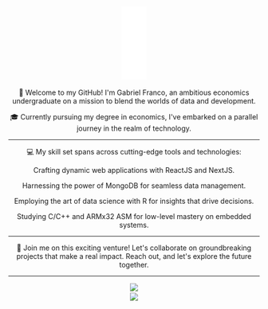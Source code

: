   <div align="center">
    <picture>
      <source
        srcset="./Black logo - no background.svg"
        media="(prefers-color-scheme: dark)"
        width="10%"
      />
      <source
        srcset="./White logo - no background.svg"
        media="(prefers-color-scheme: light), (prefers-color-scheme: no-preference)"
        width="10%"
      />
      <img src="./White logo - no background.svg" width="10%" />
    </picture>
  </div>

<span align="center">
  
  🚀 Welcome to my GitHub! I'm Gabriel Franco, an ambitious economics undergraduate on a mission to blend the worlds of data and development.
  
  🎓 Currently pursuing my degree in economics, I've embarked on a parallel journey in the realm of technology.
  
  ---
  
  💻 My skill set spans across cutting-edge tools and technologies:
  
  Crafting dynamic web applications with ReactJS and NextJS.
  
  Harnessing the power of MongoDB for seamless data management.
  
  Employing the art of data science with R for insights that drive decisions.
  
  Studying C/C++ and ARMx32 ASM for low-level mastery on embedded systems.
  
  ---
  
  🤝 Join me on this exciting venture! Let's collaborate on groundbreaking projects that make a real impact. Reach out, and let's explore the future together.

  ---

  <div align="center">
    <picture>
      <source
        srcset="https://github-readme-stats.vercel.app/api/top-langs/?username=GFLdev&layout=donut&theme=dark"
        media="(prefers-color-scheme: dark)"
      />
      <source
        srcset="https://github-readme-stats.vercel.app/api/top-langs/?username=GFLdev&layout=donut"
        media="(prefers-color-scheme: light), (prefers-color-scheme: no-preference)"
      />
      <img src="https://github-readme-stats.vercel.app/api/top-langs/?username=GFLdev&layout=donut" />
    </picture>
  </div>
  
  <div align="center">
    <picture>
      <source
        srcset="https://github-readme-stats.vercel.app/api?username=GFLdev&show_icons=true&theme=dark&rank_icon=github"
        media="(prefers-color-scheme: dark)"
      />
      <source
        srcset="https://github-readme-stats.vercel.app/api?username=GFLdev&show_icons=true&rank_icon=github"
        media="(prefers-color-scheme: light), (prefers-color-scheme: no-preference)"
      />
      <img src="https://github-readme-stats.vercel.app/api?username=GFLdev&show_icons=true&rank_icon=github" />
    </picture>
  </div>
  
</span>

